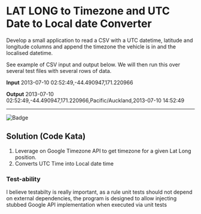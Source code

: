 LAT LONG to Timezone and UTC Date to Local date Converter
=========

Develop a small application to read a CSV with a UTC datetime, latitude and longitude columns and append the timezone the vehicle is in and the localised datetime. 

See example of CSV input and output below. We will then run this over several test files with several rows of data. 

**Input** 
2013-07-10 02:52:49,-44.490947,171.220966 

**Output** 
2013-07-10 02:52:49,-44.490947,171.220966,Pacific/Auckland,2013-07-10 14:52:49

---

![Badge](https://img.shields.io/shippable/56c782b11895ca44747475a5.svg)

## Solution (Code Kata)

1. Leverage on Google Timezone API to get timezone for a given Lat Long position.
2. Converts UTC Time into Local date time

### Test-ability

I believe testabilty is really important, as a rule unit tests should not depend on external dependencies, 
the program is designed to allow injecting stubbed Google API implementation when executed via unit tests